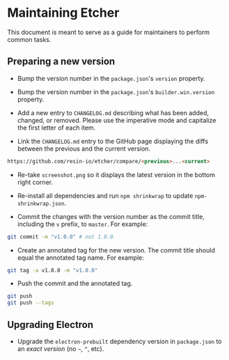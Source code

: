 Maintaining Etcher
==================

This document is meant to serve as a guide for maintainers to perform common
tasks.

Preparing a new version
-----------------------

- Bump the version number in the `package.json`'s `version` property.

- Bump the version number in the `package.json`'s `builder.win.version`
property.

- Add a new entry to `CHANGELOG.md` describing what has been added, changed, or
removed. Please use the imperative mode and capitalize the first letter of
each item.

- Link the `CHANGELOG.md` entry to the GitHub page displaying the diffs between
the previous and the current version.

```markdown
https://github.com/resin-io/etcher/compare/<previous>...<current>
```

- Re-take `screenshot.png` so it displays the latest version in the bottom
right corner.

- Re-install all dependencies and run `npm shrinkwrap` to update
`npm-shrinkwrap.json`.

- Commit the changes with the version number as the commit title, including the
`v` prefix, to `master`. For example:

```sh
git commit -m "v1.0.0" # not 1.0.0
```

- Create an annotated tag for the new version. The commit title should equal
the annotated tag name. For example:

```sh
git tag -a v1.0.0 -m "v1.0.0"
```

- Push the commit and the annotated tag.

```sh
git push
git push --tags
```

Upgrading Electron
------------------

- Upgrade the `electron-prebuilt` dependency version in `package.json` to an
*exact version* (no `~`, `^`, etc).
